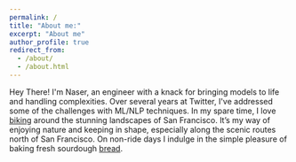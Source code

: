 ```yaml
---
permalink: /
title: "About me:"
excerpt: "About me"
author_profile: true
redirect_from: 
  - /about/
  - /about.html
---
```

Hey There! I'm Naser, an engineer with a knack for bringing models to life and handling complexities. Over several years at Twitter, I've addressed some of the challenges with ML/NLP techniques. 
In my spare time, I love [biking](https://photos.app.goo.gl/MSTYujUdByHQkApJ7) around the stunning landscapes of San Francisco. It’s my way of enjoying nature and keeping in shape, especially along the scenic routes north of San Francisco. 
On non-ride days I indulge in the simple pleasure of baking fresh sourdough [bread](https://photos.app.goo.gl/hTqXthm3g6AX7u7x9).

